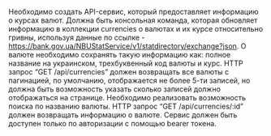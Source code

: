 Необходимо создать API-сервис, который предоставляет информацию о курсах валют.
Должна быть консольная команда, которая обновляет информацию в коллекции
currencies о валютах и их курсе относительно гривны, используя данные по ссылке -
https://bank.gov.ua/NBUStatService/v1/statdirectory/exchange?json​ . О валюте необходимо
сохранять такую информацию как: полное название на украинском, трехбуквенный код
валюты и курс.
HTTP запрос “GET /api/currencies” должен возвращать все валюты с пагинацией, по
умолчанию, отображается не более 5-ти записей, но должна быть возможность
указать сколько записей должно отображаться на странице. Необходимо реализовать
возможность поиска по названию валюты.
HTTP запрос “GET /api/currencies/:id” должен возвращать информацию о валюте.
Сервис должен быть доступен только по авторизации с помощью bearer токена.
